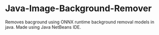 # Java-Image-Background-Remover
Removes bacground using ONNX runtime background removal models in java. Made using Java NetBeans IDE.
